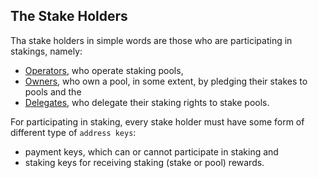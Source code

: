 ## The Stake Holders

Tha stake holders in simple words are those who are participating in stakings, namely:
  - [Operators](./Operators.md), who operate staking pools,
  - [Owners](./Owners.md), who own a pool, in some extent, by pledging their stakes to pools and the
  - [Delegates](./Delegates.md), who delegate their staking rights to stake pools.

For participating in staking, every stake holder must have some form of different type of `address keys`:
  - payment keys, which can or cannot participate in staking and 
  - staking keys for receiving staking (stake or pool)  rewards.
